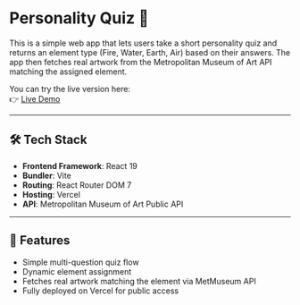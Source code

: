 # Personality Quiz 🔮

This is a simple web app that lets users take a short personality quiz and returns an element type (Fire, Water, Earth, Air) based on their answers. The app then fetches real artwork from the Metropolitan Museum of Art API matching the assigned element.

You can try the live version here:  
👉 [Live Demo](https://personalityquiz-1p88.vercel.app/)

---

## 🛠 Tech Stack

- **Frontend Framework**: React 19
- **Bundler**: Vite
- **Routing**: React Router DOM 7
- **Hosting**: Vercel
- **API**: Metropolitan Museum of Art Public API

---

## 🚀 Features

- Simple multi-question quiz flow
- Dynamic element assignment
- Fetches real artwork matching the element via MetMuseum API
- Fully deployed on Vercel for public access
